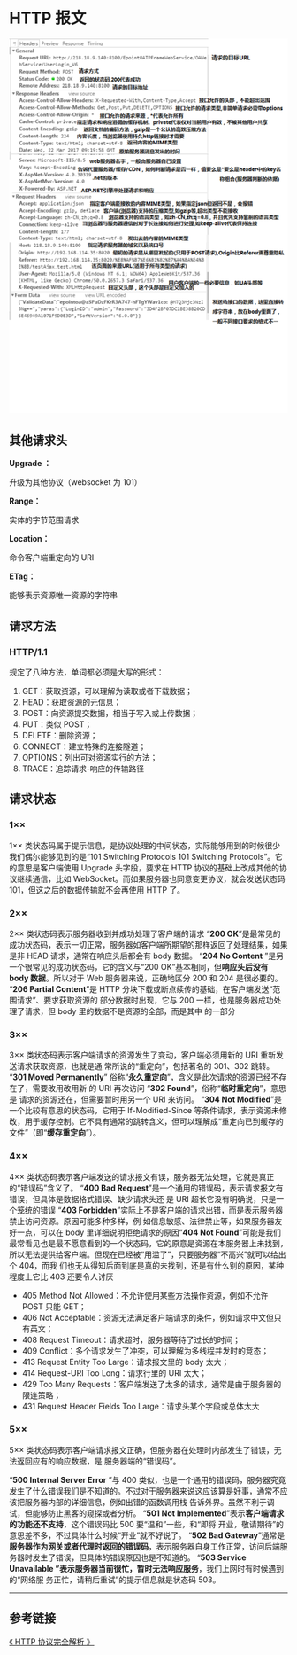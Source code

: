 # HTTP 报文

<img src="./images/message.png" alt="请求报文">

## 其他请求头

**Upgrade ：**

升级为其他协议（websocket 为 101）

**Range：**

实体的字节范围请求

**Location：**

命令客户端重定向的 URI

**ETag：**

能够表示资源唯一资源的字符串

## 请求方法

### HTTP/1.1

规定了八种方法，单词都必须是大写的形式：

1. GET：获取资源，可以理解为读取或者下载数据；
1. HEAD：获取资源的元信息；
1. POST：向资源提交数据，相当于写入或上传数据；
1. PUT：类似 POST；
1. DELETE：删除资源；
1. CONNECT：建立特殊的连接隧道；
1. OPTIONS：列出可对资源实行的方法；
1. TRACE：追踪请求-响应的传输路径

## 请求状态

### 1××

1×× 类状态码属于提示信息，是协议处理的中间状态，实际能够用到的时候很少我们偶尔能够见到的是“101 Switching Protocols 101 Switching Protocols”。它的意思是客户端使用 Upgrade 头字段，要求在 HTTP 协议的基础上改成其他的协议继续通信，比如 WebSocket。而如果服务器也同意变更协议，就会发送状态码 101，但这之后的数据传输就不会再使用 HTTP 了。

### 2××

2×× 类状态码表示服务器收到并成功处理了客户端的请求
“**200 OK**”是最常见的成功状态码，表示一切正常，服务器如客户端所期望的那样返回了处理结果，如果 是非 HEAD 请求，通常在响应头后都会有 body 数据。
“**204 No Content** ”是另一个很常见的成功状态码，它的含义与“200 OK”基本相同，但**响应头后没有 body 数据**。所以对于 Web 服务器来说，正确地区分 200 和 204 是很必要的。
“**206 Partial Content**”是 HTTP 分块下载或断点续传的基础，在客户端发送“范围请求”、要求获取资源的 部分数据时出现，它与 200 一样，也是服务器成功处理了请求，但 body 里的数据不是资源的全部，而是其中 的一部分

### 3××

3×× 类状态码表示客户端请求的资源发生了变动，客户端必须用新的 URI 重新发送请求获取资源，也就是通 常所说的“重定向”，包括著名的 301、302 跳转。
“**301 Moved Permanently**” 俗称“**永久重定向**”，含义是此次请求的资源已经不存在了，需要改用改用新 的 URI 再次访问
“**302 Found**”，俗称“**临时重定向**”，意思是 请求的资源还在，但需要暂时用另一个 URI 来访问。
“**304 Not Modified**”是一个比较有意思的状态码，它用于 If-Modified-Since 等条件请求，表示资源未修改，用于缓存控制。它不具有通常的跳转含义，但可以理解成“重定向已到缓存的文件”（即“**缓存重定向**”）。

### 4××

4×× 类状态码表示客户端发送的请求报文有误，服务器无法处理，它就是真正的“错误码”含义了。
“**400 Bad Request**”是一个通用的错误码，表示请求报文有错误，但具体是数据格式错误、缺少请求头还 是 URI 超长它没有明确说，只是一个笼统的错误
“**403 Forbidden**”实际上不是客户端的请求出错，而是表示服务器禁止访问资源。原因可能多种多样，例 如信息敏感、法律禁止等，如果服务器友好一点，可以在 body 里详细说明拒绝请求的原因“**404 Not Found**”可能是我们最常看见也是最不愿意看到的一个状态码，它的原意是资源在本服务器上未找到，所以无法提供给客户端。但现在已经被“用滥了”，只要服务器“不高兴”就可以给出个 404，而我 们也无从得知后面到底是真的未找到，还是有什么别的原因，某种程度上它比 403 还要令人讨厌

- 405 Method Not Allowed：不允许使用某些方法操作资源，例如不允许 POST 只能 GET；
- 406 Not Acceptable：资源无法满足客户端请求的条件，例如请求中文但只有英文；
- 408 Request Timeout：请求超时，服务器等待了过长的时间；
- 409 Conflict：多个请求发生了冲突，可以理解为多线程并发时的竞态；
- 413 Request Entity Too Large：请求报文里的 body 太大；
- 414 Request-URI Too Long：请求行里的 URI 太大；
- 429 Too Many Requests：客户端发送了太多的请求，通常是由于服务器的限连策略；
- 431 Request Header Fields Too Large：请求头某个字段或总体太大

### 5××

5×× 类状态码表示客户端请求报文正确，但服务器在处理时内部发生了错误，无法返回应有的响应数据，是 服务器端的“错误码”。

“**500 Internal Server Error** ”与 400 类似，也是一个通用的错误码，服务器究竟发生了什么错误我们是不知道的。不过对于服务器来说这应该算是好事，通常不应该把服务器内部的详细信息，例如出错的函数调用栈 告诉外界。虽然不利于调试，但能够防止黑客的窥探或者分析。
“**501 Not Implemented**”表示**客户端请求的功能还不支持**，这个错误码比 500 要“温和”一些，和“即将 开业，敬请期待”的意思差不多，不过具体什么时候“开业”就不好说了。
“**502 Bad Gateway**”通常是**服务器作为网关或者代理时返回的错误码**，表示服务器自身工作正常，访问后端服务器时发生了错误，但具体的错误原因也是不知道的。
“**503 Service Unavailable **”表示**服务器当前很忙，暂时无法响应服务**，我们上网时有时候遇到的“网络服 务正忙，请稍后重试”的提示信息就是状态码 503。

---

## 参考链接

[《 HTTP 协议完全解析 》](https://juejin.im/post/5c629c7c518825622f12da14#heading-40)
